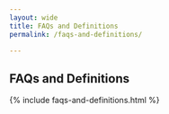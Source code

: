 ```yaml
---
layout: wide
title: FAQs and Definitions
permalink: /faqs-and-definitions/

---
```


<div class="usa-layout-docs">
    <section class="usa-graphic-list usa-section sml-margin bg-gradient">
        <div class="grid-container">
            <div class="grid-row grid-gap">
                <div class="tablet:grid-col">
                    <h1 class="margin-0 text-white font-ui-2xl">FAQs and Definitions</h1>
                </div>
            </div>
        </div>
    </section>
    <div class="grid-container">
        {% include faqs-and-definitions.html %}
    </div>  
</div>